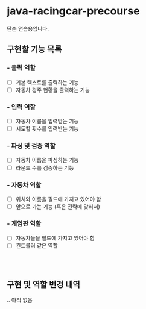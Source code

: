 # java-racingcar-precourse
단순 연습용입니다.

## 구현할 기능 목록
### - 출력 역할
- [ ] 기본 텍스트를 출력하는 기능
- [ ] 자동차 경주 현황을 출력하는 기능

### - 입력 역할
- [ ] 자동차 이름을 입력받는 기능
- [ ] 시도할 횟수를 입력받는 기능

### - 파싱 및 검증 역할
- [ ] 자동차 이름을 파싱하는 기능
- [ ] 라운드 수를 검증하는 기능

### - 자동차 역할
- [ ] 위치와 이름을 필드에 가지고 있어야 함
- [ ] 앞으로 가는 기능 (혹은 전략에 맞춰서)

### - 게임판 역할
- [ ] 자동차들을 필드에 가지고 있어야 함
- [ ] 컨트롤러 같은 역할

<br><br>
## 구현 및 역할 변경 내역
.. 아직 없음